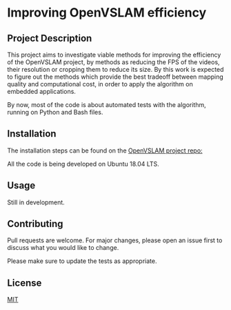 # Improving OpenVSLAM efficiency

## Project Description

This project aims to investigate viable methods for improving the efficiency of the OpenVSLAM project, by methods as reducing the FPS of the videos, their resolution or cropping them to reduce its size. By this work is expected to figure out the methods which provide the best tradeoff between mapping quality and computational cost, in order to apply the algorithm on embedded applications. 

By now, most of the code is about automated tests with the algorithm, running on Python and Bash files.

## Installation

The installation steps can be found on the [OpenVSLAM project repo:](https://github.com/xdspacelab/openvslam)

All the code is being developed on Ubuntu 18.04 LTS.

## Usage

Still in development.


## Contributing
Pull requests are welcome. For major changes, please open an issue first to discuss what you would like to change.

Please make sure to update the tests as appropriate.

## License
[MIT](https://choosealicense.com/licenses/mit/)
